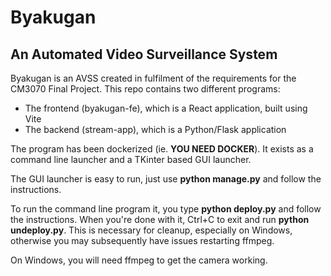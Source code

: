# Byakugan

## An Automated Video Surveillance System

Byakugan is an AVSS created in fulfilment of the requirements for the CM3070 Final Project. This repo contains two different programs:
- The frontend (byakugan-fe), which is a React application, built using Vite
- The backend (stream-app), which is a Python/Flask application

The program has been dockerized (ie. **YOU NEED DOCKER**). It exists as a command line launcher and a TKinter based GUI launcher.

The GUI launcher is easy to run, just use **python manage.py** and follow the instructions.

To run the command line program it, you type **python deploy.py** and follow the instructions. When you're done with it, Ctrl+C to exit and run **python undeploy.py**. This is necessary for cleanup, especially on Windows, otherwise you may subsequently have issues restarting ffmpeg.

On Windows, you will need ffmpeg to get the camera working.